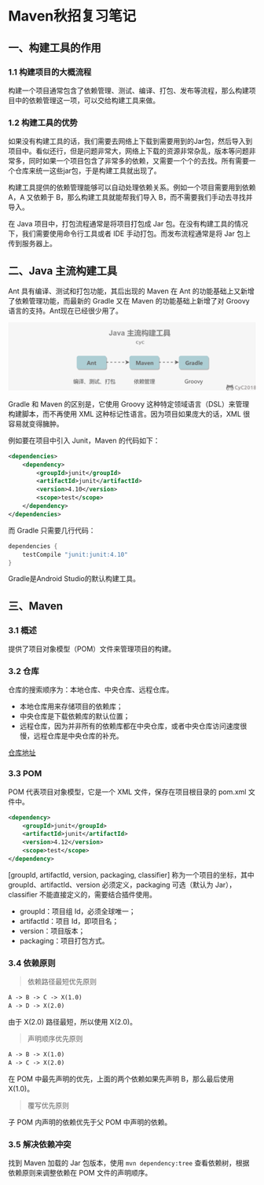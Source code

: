 # Maven秋招复习笔记

## 一、构建工具的作用

### 1.1 构建项目的大概流程

构建一个项目通常包含了依赖管理、测试、编译、打包、发布等流程，那么构建项目中的依赖管理这一项，可以交给构建工具来做。

### 1.2 构建工具的优势

如果没有构建工具的话，我们需要去网络上下载到需要用到的Jar包，然后导入到项目中。看似还行，但是问题非常大，网络上下载的资源非常杂乱，版本等问题非常多，同时如果一个项目包含了非常多的依赖，又需要一个个的去找。所有需要一个仓库来统一这些jar包，于是构建工具就出现了。

构建工具提供的依赖管理能够可以自动处理依赖关系。例如一个项目需要用到依赖 A，A 又依赖于 B，那么构建工具就能帮我们导入 B，而不需要我们手动去寻找并导入。

在 Java 项目中，打包流程通常是将项目打包成 Jar 包。在没有构建工具的情况下，我们需要使用命令行工具或者 IDE 手动打包。而发布流程通常是将 Jar 包上传到服务器上。



## 二、Java 主流构建工具

Ant 具有编译、测试和打包功能，其后出现的 Maven 在 Ant 的功能基础上又新增了依赖管理功能，而最新的 Gradle 又在 Maven 的功能基础上新增了对 Groovy 语言的支持。Ant现在已经很少用了。

![image-20200814193929479](Maven.assets/image-20200814193929479.png)

Gradle 和 Maven 的区别是，它使用 Groovy 这种特定领域语言（DSL）来管理构建脚本，而不再使用 XML 这种标记性语言。因为项目如果庞大的话，XML 很容易就变得臃肿。

例如要在项目中引入 Junit，Maven 的代码如下：

```xml
<dependencies>
    <dependency>
        <groupId>junit</groupId>
        <artifactId>junit</artifactId>
        <version>4.10</version>
        <scope>test</scope>
    </dependency>
</dependencies>
```

而 Gradle 只需要几行代码：

```java
dependencies {
    testCompile "junit:junit:4.10"
}
```

Gradle是Android Studio的默认构建工具。



## 三、Maven

### 3.1 概述

提供了项目对象模型（POM）文件来管理项目的构建。

### 3.2 仓库

仓库的搜索顺序为：本地仓库、中央仓库、远程仓库。

- 本地仓库用来存储项目的依赖库；
- 中央仓库是下载依赖库的默认位置；
- 远程仓库，因为并非所有的依赖库都在中央仓库，或者中央仓库访问速度很慢，远程仓库是中央仓库的补充。

[仓库地址](https://mvnrepository.com/)

### 3.3 POM

POM 代表项目对象模型，它是一个 XML 文件，保存在项目根目录的 pom.xml 文件中。

```xml
<dependency>
    <groupId>junit</groupId>
    <artifactId>junit</artifactId>
    <version>4.12</version>
    <scope>test</scope>
</dependency>
```

[groupId, artifactId, version, packaging, classifier] 称为一个项目的坐标，其中 groupId、artifactId、version 必须定义，packaging 可选（默认为 Jar），classifier 不能直接定义的，需要结合插件使用。

- groupId：项目组 Id，必须全球唯一；
- artifactId：项目 Id，即项目名；
- version：项目版本；
- packaging：项目打包方式。

### 3.4 依赖原则

> 依赖路径最短优先原则

```html
A -> B -> C -> X(1.0)
A -> D -> X(2.0)
```

由于 X(2.0) 路径最短，所以使用 X(2.0)。

> 声明顺序优先原则

```html
A -> B -> X(1.0)
A -> C -> X(2.0)
```

在 POM 中最先声明的优先，上面的两个依赖如果先声明 B，那么最后使用 X(1.0)。

> 覆写优先原则

子 POM 内声明的依赖优先于父 POM 中声明的依赖。

### 3.5 解决依赖冲突

找到 Maven 加载的 Jar 包版本，使用 `mvn dependency:tree` 查看依赖树，根据依赖原则来调整依赖在 POM 文件的声明顺序。
